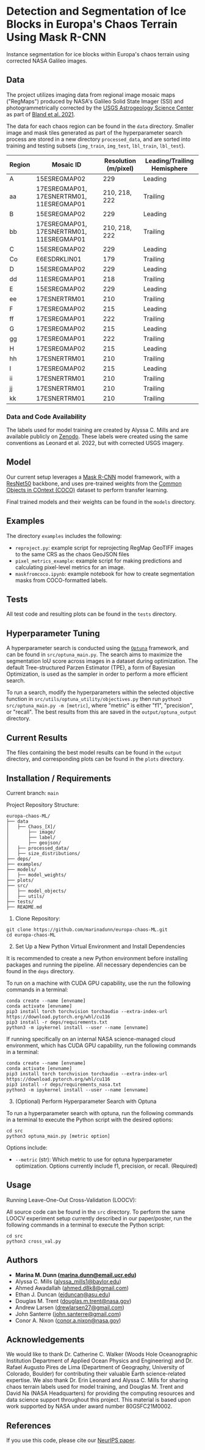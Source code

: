 # Detection and Segmentation of Ice Blocks in Europa's Chaos Terrain Using Mask R-CNN

Instance segmentation for ice blocks within Europa's chaos terrain using corrected NASA Galileo images.

## Data

The project utilizes imaging data from regional image mosaic maps ("RegMaps") produced by NASA's Galileo Solid State Imager (SSI) and photogrammetrically corrected by the [USGS Astrogeology Science Center](https://astrogeology.usgs.gov/search/map/Europa/Mosaic/Equirectangular_Mosaics_of_Europa_v3) as part of [Bland et al. 2021](https://agupubs.onlinelibrary.wiley.com/doi/full/10.1029/2021EA001935).

The data for each chaos region can be found in the `data` directory. Smaller image and mask tiles generated as part of the hyperparameter search process are stored in a new directory `processed_data`, and are sorted into training and testing subsets (`img_train`, `img_test`, `lbl_train`, `lbl_test`).

| Region | Mosaic ID | Resolution (m/pixel) | Leading/Trailing Hemisphere|
|--------|----------|----------|----------|
|   A    | 15ESREGMAP02                                 | 229     | Leading |
|   aa   | 17ESREGMAP01, 17ESNERTRM01, 11ESREGMAP01     | 210, 218, 222     | Trailing |
|   B    | 15ESREGMAP02                                 | 229     | Leading |
|   bb   | 17ESREGMAP01, 17ESNERTRM01, 11ESREGMAP01     | 210, 218, 222     | Trailing |
|   C    | 15ESREGMAP02                                 | 229     | Leading |
|   Co   | E6ESDRKLIN01                                 | 179     | Trailing |
|   D    | 15ESREGMAP02                                 | 229     | Leading |
|   dd   | 11ESREGMAP01                                 | 218     | Trailing |
|   E    | 15ESREGMAP02                                 | 229     | Leading |
|   ee   | 17ESNERTRM01                                 | 210     | Trailing |
|   F    | 17ESREGMAP02                                 | 215     | Leading |
|   ff   | 17ESREGMAP01                                 | 222     | Trailing |
|   G    | 17ESREGMAP02                                 | 215     | Leading |
|   gg   | 17ESREGMAP01                                 | 222     | Trailing |
|   H    | 17ESREGMAP02                                 | 215     | Leading |
|   hh   | 17ESNERTRM01                                 | 210     | Trailing |
|   I    | 17ESREGMAP02                                 | 215     | Leading |
|   ii   | 17ESNERTRM01                                 | 210     | Trailing |
|   jj   | 17ESNERTRM01                                 | 210     | Trailing |
|   kk   | 17ESNERTRM01                                 | 210     | Trailing |

### Data and Code Availability
The labels used for model training are created by Alyssa C. Mills and are available publicly on [Zenodo](https://zenodo.org/records/10162452). These labels were created using the same conventions as Leonard et al. 2022, but with corrected USGS imagery.

## Model

Our current setup leverages a [Mask R-CNN](https://arxiv.org/pdf/1703.06870.pdf) model framework, with a [ResNet50](https://arxiv.org/abs/1512.03385) backbone, and uses pre-trained weights from the [Common Objects in COntext (COCO)](https://cocodataset.org/#home) dataset to perform transfer learning.

Final trained models and their weights can be found in the `models` directory.

## Examples

The directory `examples` includes the following:
- `reproject.py`: example script for reprojecting RegMap GeoTIFF images to the same CRS as the chaos GeoJSON files
- `pixel_metrics_example`: example script for making predictions and calculating pixel-level metrics for an image.
- `maskfromcoco.ipynb`: example notebook for how to create segmentation masks from COCO-formatted labels.

## Tests

All test code and resulting plots can be found in the `tests` directory.

## Hyperparameter Tuning

A hyperparameter search is conducted using the [`Optuna`](https://optuna.org) framework, and can be found in `src/optuna_main.py`. The search aims to maximize the segmentation IoU score across images in a dataset during optimization. The default Tree-structured Parzen Estimator (TPE), a form of Bayesian Optimization, is used as the sampler in order to perform a more efficient search.

To run a search, modify the hyperparameters within the selected objective function in `src/utils/optuna_utility/objectives.py` then run `python3 src/optuna_main.py -m [metric]`, where "metric" is either "f1", "precision", or "recall". The best results from this are saved in the `output/optuna_output` directory.

## Current Results

The files containing the best model results can be found in the `output` directory, and corresponding plots can be found in the `plots` directory.

## Installation / Requirements

Current branch: `main`

Project Repository Structure:
```
europa-chaos-ML/
├── data
│   ├── Chaos_[X]/
│       ├── image/
│       ├── label/
│       ├── geojson/
│   ├── processed_data/
│   ├── size_distributions/
├── deps/
├── examples/
├── models/
│   ├── model_weights/
├── plots/
├── src/
│   ├── model_objects/
│   ├── utils/
├── tests/
├── README.md
```

1. Clone Repository:
```
git clone https://github.com/marinadunn/europa-chaos-ML.git
cd europa-chaos-ML
```

2. Set Up a New Python Virtual Environment and Install Dependencies

It is recommended to create a new Python environment before installing packages and running the pipeline. All necessary dependencies can be found in the `deps` directory.

To run on a machine with CUDA GPU capability, use the run the following commands in a terminal:
```
conda create --name [envname]
conda activate [envname]
pip3 install torch torchvision torchaudio --extra-index-url https://download.pytorch.org/whl/cu116
pip3 install -r deps/requirements.txt
python3 -m ipykernel install --user --name [envname]
```

If running specifically on an internal NASA science-managed cloud environment, which has CUDA GPU capability, run the following commands in a terminal:
```
conda create --name [envname]
conda activate [envname]
pip3 install torch torchvision torchaudio --extra-index-url https://download.pytorch.org/whl/cu116
pip3 install -r deps/requirements_nasa.txt
python3 -m ipykernel install --user --name [envname]
```

3. (Optional) Perform Hyperparameter Search with Optuna

To run a hyperparameter search with optuna, run the following commands in a terminal to execute the Python script with the desired options:
```
cd src
python3 optuna_main.py [metric option]
```

Options include:
- `--metric` (str): Which metric to use for optuna hyperparameter optimization. Options currently include f1, precision, or recall. (Required)

## Usage

Running Leave-One-Out Cross-Validation (LOOCV):

All source code can be found in the `src` directory. To perform the same LOOCV experiment setup currently described in our paper/poster, run the following commands in a terminal to execute the Python script:
```
cd src
python3 cross_val.py
```

## Authors

- **Marina M. Dunn (<marina.dunn@email.ucr.edu>)**
- Alyssa C. Mills (<alyssa_mills1@baylor.edu>)
- Ahmed Awadallah (<ahmed.d8k8@gmail.com>)
- Ethan J. Duncan (<ejduncan@asu.edu>)
- Douglas M. Trent (<douglas.m.trent@nasa.gov>)
- Andrew Larsen (<drewlarsen27@gmail.com>)
- John Santerre (<john.santerre@gmail.com>)
- Conor A. Nixon (<conor.a.nixon@nasa.gov>)

## Acknowledgements
We would like to thank Dr. Catherine C. Walker (Woods Hole Oceanographic Institution Department of Applied Ocean Physics and Engineering) and Dr. Rafael Augusto Pires de Lima (Department of Geography, University of Colorado, Boulder) for contributing their valuable Earth science-related expertise. We also thank Dr. Erin Leonard and Alyssa C. Mills for sharing chaos terrain labels used for model training, and Douglas M. Trent and David Na (NASA Headquarters) for providing the computing resources and data science support throughout this project. This material is based upon work supported by NASA under award number 80GSFC21M0002.

## References
If you use this code, please cite our [NeurIPS paper](https://ml4physicalsciences.github.io/2023/files/NeurIPS_ML4PS_2023_156.pdf).
